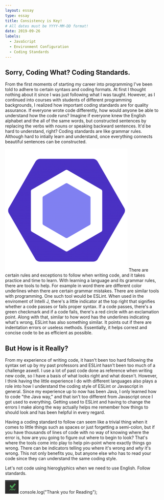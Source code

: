 ```yaml
---
layout: essay
type: essay
title: Consistency is Key!
# All dates must be YYYY-MM-DD format!
date: 2019-09-26
labels:
  - JavaScript
  - Environment Configuration
  - Coding Standards
---
```


## Sorry, Coding What? Coding Standards.

From the first moments of starting my career into programming I've been told to adhere to certain syntaxs and coding formats. At first I thought nothing about it since I was just following what I was taught. However, as I continued into courses with students of different programming backgrounds, I realized how important coding standards are for quality assurance. If everyone wrote code differently, how would anyone be able to understand how the code runs? Imagine if everyone knew the English alphabet and the all of the same words, but constructed sentences by replacing the verbs with nouns or speaking backward sentences. It'd be hard to understand, right? Coding standards are like grammar rules. Although hard to intially learn and understand, once everything connects beautiful sentences can be constructed.

<img class="ui small right floated rounded image" src="../images/eslint.png">
There are certain rules and exceptions to follow when writing code, and it takes practice and time to learn. With learning a language and its grammar rules, there are tools to help. For example in word there are different color underlines when there are certain grammar mistakes. There are similar tools with programming. One such tool would be ESLint. When used in the enviroment of Intelli J, there's a little indicator at the top right that signifies whether a code passes or fails proper syntax. If a code passes, there's a green checkmark and if a code fails, there's a red circle with an exclamation point. Along with that, similar to how word has the underlines indicating what's wrong, ESLint has also something similar. It points out if there are indentation errors or useless methods. Essentially, it helps correst and concise code to be as efficient as possible. 
 
## But How is it Really?

From my experience of writing code, it hasn't been too hard following the syntax set up by my past professors and ESLint hasn't been too much of a challenge aswell. I use a lot of past code done as reference when writing new code, so I have a basis of what looks right and what doesn't. However, I think having the little experience I do with different languages also plays a role into how I understand the coding style of ESLint or Javascript in general. Since my experience up to now has been Java, I only learned how to code "the Java way," and that isn't too different from Javascript once I got used to everything. Getting used to ESLint and having to change the errors I make along the way actually helps me remember how things to should look and has been helpful in every regard.  

Having a coding standard to follow can seem like a trivial thing when it comes to little things such as spaces or just forgetting a semi-colon, but if you have thousands of lines of code with no way of knowing where the error is, how are you going to figure out where to begin to look? That's where the tools come into play to help pin-point where exactly things go wrong. There can be indicators telling you where it's wrong and *why* it's wrong. This not only benefits you, but anyone else who has to read your code since they can understand the same coding style.

Let's not code using hieroglyphics when we need to use English. Follow standards. 

<img class="ui small right floated rounded image" src="../images/greencheck.png">
console.log("Thank you for Reading");
